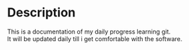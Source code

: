 # Description
This is a documentation of my daily progress learning git.  
It will be updated daily till i get comfortable with the software.
